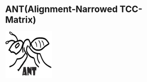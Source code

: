 ANT(Alignment-Narrowed TCC-Matrix)
=======
<img width="150" height="150" src="https://github.com/KevinBastianYang/ANT/blob/master/Logo3.jpg"/>

